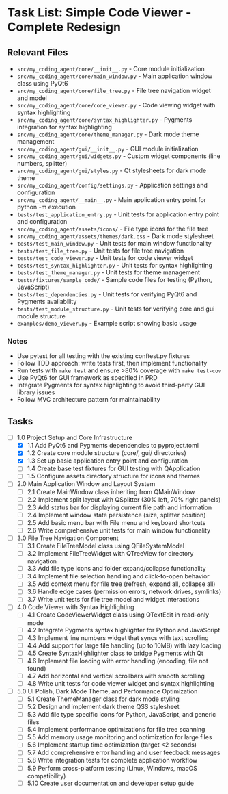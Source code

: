 # Task List: Simple Code Viewer - Complete Redesign

## Relevant Files

- `src/my_coding_agent/core/__init__.py` - Core module initialization
- `src/my_coding_agent/core/main_window.py` - Main application window class using PyQt6
- `src/my_coding_agent/core/file_tree.py` - File tree navigation widget and model
- `src/my_coding_agent/core/code_viewer.py` - Code viewing widget with syntax highlighting
- `src/my_coding_agent/core/syntax_highlighter.py` - Pygments integration for syntax highlighting
- `src/my_coding_agent/core/theme_manager.py` - Dark mode theme management
- `src/my_coding_agent/gui/__init__.py` - GUI module initialization
- `src/my_coding_agent/gui/widgets.py` - Custom widget components (line numbers, splitter)
- `src/my_coding_agent/gui/styles.py` - Qt stylesheets for dark mode theme
- `src/my_coding_agent/config/settings.py` - Application settings and configuration
- `src/my_coding_agent/__main__.py` - Main application entry point for python -m execution
- `tests/test_application_entry.py` - Unit tests for application entry point and configuration
- `src/my_coding_agent/assets/icons/` - File type icons for the file tree
- `src/my_coding_agent/assets/themes/dark.qss` - Dark mode stylesheet
- `tests/test_main_window.py` - Unit tests for main window functionality
- `tests/test_file_tree.py` - Unit tests for file tree navigation
- `tests/test_code_viewer.py` - Unit tests for code viewer widget
- `tests/test_syntax_highlighter.py` - Unit tests for syntax highlighting
- `tests/test_theme_manager.py` - Unit tests for theme management
- `tests/fixtures/sample_code/` - Sample code files for testing (Python, JavaScript)
- `tests/test_dependencies.py` - Unit tests for verifying PyQt6 and Pygments availability
- `tests/test_module_structure.py` - Unit tests for verifying core and gui module structure
- `examples/demo_viewer.py` - Example script showing basic usage

### Notes

- Use pytest for all testing with the existing conftest.py fixtures
- Follow TDD approach: write tests first, then implement functionality
- Run tests with `make test` and ensure >80% coverage with `make test-cov`
- Use PyQt6 for GUI framework as specified in PRD
- Integrate Pygments for syntax highlighting to avoid third-party GUI library issues
- Follow MVC architecture pattern for maintainability

## Tasks

- [ ] 1.0 Project Setup and Core Infrastructure
  - [x] 1.1 Add PyQt6 and Pygments dependencies to pyproject.toml
  - [x] 1.2 Create core module structure (core/, gui/ directories)
  - [x] 1.3 Set up basic application entry point and configuration
  - [ ] 1.4 Create base test fixtures for GUI testing with QApplication
  - [ ] 1.5 Configure assets directory structure for icons and themes

- [ ] 2.0 Main Application Window and Layout System
  - [ ] 2.1 Create MainWindow class inheriting from QMainWindow
  - [ ] 2.2 Implement split layout with QSplitter (30% left, 70% right panels)
  - [ ] 2.3 Add status bar for displaying current file path and information
  - [ ] 2.4 Implement window state persistence (size, splitter position)
  - [ ] 2.5 Add basic menu bar with File menu and keyboard shortcuts
  - [ ] 2.6 Write comprehensive unit tests for main window functionality

- [ ] 3.0 File Tree Navigation Component
  - [ ] 3.1 Create FileTreeModel class using QFileSystemModel
  - [ ] 3.2 Implement FileTreeWidget with QTreeView for directory navigation
  - [ ] 3.3 Add file type icons and folder expand/collapse functionality
  - [ ] 3.4 Implement file selection handling and click-to-open behavior
  - [ ] 3.5 Add context menu for file tree (refresh, expand all, collapse all)
  - [ ] 3.6 Handle edge cases (permission errors, network drives, symlinks)
  - [ ] 3.7 Write unit tests for file tree model and widget interactions

- [ ] 4.0 Code Viewer with Syntax Highlighting
  - [ ] 4.1 Create CodeViewerWidget class using QTextEdit in read-only mode
  - [ ] 4.2 Integrate Pygments syntax highlighter for Python and JavaScript
  - [ ] 4.3 Implement line numbers widget that syncs with text scrolling
  - [ ] 4.4 Add support for large file handling (up to 10MB) with lazy loading
  - [ ] 4.5 Create SyntaxHighlighter class to bridge Pygments with Qt
  - [ ] 4.6 Implement file loading with error handling (encoding, file not found)
  - [ ] 4.7 Add horizontal and vertical scrollbars with smooth scrolling
  - [ ] 4.8 Write unit tests for code viewer widget and syntax highlighting

- [ ] 5.0 UI Polish, Dark Mode Theme, and Performance Optimization
  - [ ] 5.1 Create ThemeManager class for dark mode styling
  - [ ] 5.2 Design and implement dark theme QSS stylesheet
  - [ ] 5.3 Add file type specific icons for Python, JavaScript, and generic files
  - [ ] 5.4 Implement performance optimizations for file tree scanning
  - [ ] 5.5 Add memory usage monitoring and optimization for large files
  - [ ] 5.6 Implement startup time optimization (target <2 seconds)
  - [ ] 5.7 Add comprehensive error handling and user feedback messages
  - [ ] 5.8 Write integration tests for complete application workflow
  - [ ] 5.9 Perform cross-platform testing (Linux, Windows, macOS compatibility)
  - [ ] 5.10 Create user documentation and developer setup guide 